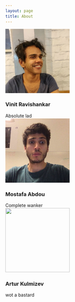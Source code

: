```yaml
---
layout: page
title: About
---
```


<div class="about-wrap">
  <div class="about-col">
   <img class="about-img" src="/assets/img/vin.jpg" width="200px" height="200px">
   <h3><span align="center">Vinit Ravishankar</span></h3>
   Absolute lad
  </div>
  <div class="about-col">
   <img class="about-img" src="/assets/img/mo.jpg" width="200px" height="200px">
   <h3><span align="center">Mostafa Abdou</span></h3>
   Complete wanker
  </div>
</div>

<div class="about-wrap">
  <div class="about-col">
   <img class="about-img" src="https://www.thedailymash.co.uk/wp-content/uploads/hip425-1-425x239.jpg" width="200px" height="200px">
   <h3><span align="center">Artur Kulmizev</span></h3>
   wot a bastard
  </div>
</div>
